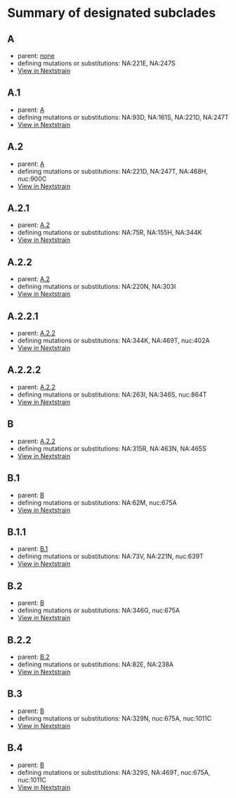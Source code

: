 # Summary of designated subclades
## A
 * parent: [none](#none)
 * defining mutations or substitutions: NA:221E, NA:247S
 * [View in Nextstrain](https://nextstrain.org/flu/seasonal/h3n2/na/6y?branchLabel=Subclade&c=subclade&label=Subclade:A)

## A.1
 * parent: [A](#A)
 * defining mutations or substitutions: NA:93D, NA:161S, NA:221D, NA:247T
 * [View in Nextstrain](https://nextstrain.org/flu/seasonal/h3n2/na/6y?branchLabel=Subclade&c=subclade&label=Subclade:A.1)

## A.2
 * parent: [A](#A)
 * defining mutations or substitutions: NA:221D, NA:247T, NA:468H, nuc:900C
 * [View in Nextstrain](https://nextstrain.org/flu/seasonal/h3n2/na/6y?branchLabel=Subclade&c=subclade&label=Subclade:A.2)

## A.2.1
 * parent: [A.2](#A2)
 * defining mutations or substitutions: NA:75R, NA:155H, NA:344K
 * [View in Nextstrain](https://nextstrain.org/flu/seasonal/h3n2/na/6y?branchLabel=Subclade&c=subclade&label=Subclade:A.2.1)

## A.2.2
 * parent: [A.2](#A2)
 * defining mutations or substitutions: NA:220N, NA:303I
 * [View in Nextstrain](https://nextstrain.org/flu/seasonal/h3n2/na/6y?branchLabel=Subclade&c=subclade&label=Subclade:A.2.2)

## A.2.2.1
 * parent: [A.2.2](#A22)
 * defining mutations or substitutions: NA:344K, NA:469T, nuc:402A
 * [View in Nextstrain](https://nextstrain.org/flu/seasonal/h3n2/na/6y?branchLabel=Subclade&c=subclade&label=Subclade:A.2.2.1)

## A.2.2.2
 * parent: [A.2.2](#A22)
 * defining mutations or substitutions: NA:263I, NA:346S, nuc:864T
 * [View in Nextstrain](https://nextstrain.org/flu/seasonal/h3n2/na/6y?branchLabel=Subclade&c=subclade&label=Subclade:A.2.2.2)

## B
 * parent: [A.2.2](#A22)
 * defining mutations or substitutions: NA:315R, NA:463N, NA:465S
 * [View in Nextstrain](https://nextstrain.org/flu/seasonal/h3n2/na/6y?branchLabel=Subclade&c=subclade&label=Subclade:B)

## B.1
 * parent: [B](#B)
 * defining mutations or substitutions: NA:62M, nuc:675A
 * [View in Nextstrain](https://nextstrain.org/flu/seasonal/h3n2/na/6y?branchLabel=Subclade&c=subclade&label=Subclade:B.1)

## B.1.1
 * parent: [B.1](#B1)
 * defining mutations or substitutions: NA:73V, NA:221N, nuc:639T
 * [View in Nextstrain](https://nextstrain.org/flu/seasonal/h3n2/na/6y?branchLabel=Subclade&c=subclade&label=Subclade:B.1.1)

## B.2
 * parent: [B](#B)
 * defining mutations or substitutions: NA:346G, nuc:675A
 * [View in Nextstrain](https://nextstrain.org/flu/seasonal/h3n2/na/6y?branchLabel=Subclade&c=subclade&label=Subclade:B.2)

## B.2.2
 * parent: [B.2](#B2)
 * defining mutations or substitutions: NA:82E, NA:238A
 * [View in Nextstrain](https://nextstrain.org/flu/seasonal/h3n2/na/6y?branchLabel=Subclade&c=subclade&label=Subclade:B.2.2)

## B.3
 * parent: [B](#B)
 * defining mutations or substitutions: NA:329N, nuc:675A, nuc:1011C
 * [View in Nextstrain](https://nextstrain.org/flu/seasonal/h3n2/na/6y?branchLabel=Subclade&c=subclade&label=Subclade:B.3)

## B.4
 * parent: [B](#B)
 * defining mutations or substitutions: NA:329S, NA:469T, nuc:675A, nuc:1011C
 * [View in Nextstrain](https://nextstrain.org/flu/seasonal/h3n2/na/6y?branchLabel=Subclade&c=subclade&label=Subclade:B.4)

